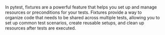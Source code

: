 In pytest, fixtures are a powerful feature that 
helps you set up and manage resources or
preconditions for your tests. Fixtures provide
a way to organize code that needs to be shared 
across multiple tests, allowing you to set up 
common test scenarios, create reusable setups, 
and clean up resources after tests are executed.